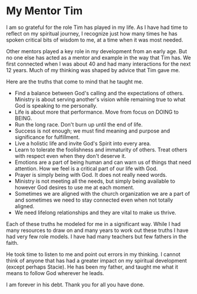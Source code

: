 # My Mentor Tim

I am so grateful for the role Tim has played in my life.  As I have had time to
reflect on my spiritual journey, I recognize just how many times he has spoken
critical bits of wisdom to me, at a time when it was most needed.  

Other mentors played a key role in my development from an early
age.  But no one else has acted as a mentor and example in the way that
Tim has.  We first connected when I was about 40 and had many interactions
for the next 12 years.  Much of my thinking was shaped by advice that Tim
gave me.

Here are the truths that come to mind that he taught me.

- Find a balance between God's calling and the expectations of others.  Ministry 
is about serving another's vision while remaining true to what God is speaking to 
me personally.
- Life is about more that performance. Move from focus on DOING to BEING.
- Run the long race.  Don't burn up until the end of life.
- Success is not enough; we must find meaning and purpose and significance for 
fulfillment.
- Live a holistic life and invite God's Spirit into every area.
- Learn to tolerate the foolishness and immaturity of others.  Treat others with 
respect even when they don't deserve it.
- Emotions are a part of being human and can warn us of things that need 
attention.  How we feel is a critical part of our life with God.
- Prayer is simply being with God.  It does not really need words.
- Ministry is not meeting all the needs, but simply being available to however 
God desires to use me at each moment.
- Sometimes we are aligned with the church organization we are a part of and 
sometimes we need to stay connected even when not totally aligned.
- We need lifelong relationships and they are vital to make us thrive.

Each of these truths he modeled for me in a significant way.  While I had many
resources to draw on and many years to work out these truths I have had very few
role models.  I have had many teachers but few fathers in the faith.  

He took
time to listen to me and point out errors in my thinking.  I cannot think of
anyone that has had a greater impact on my spiritual development (except perhaps
Stacie). He has been my father, and taught me what it means to follow God
wherever he leads.

I am forever in his debt.  Thank you for all you have done.

